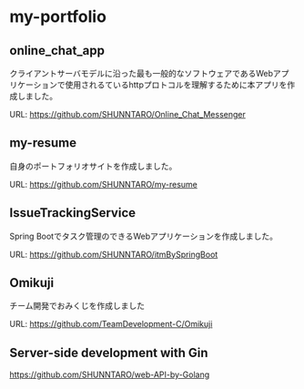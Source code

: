 # my-portfolio

## online_chat_app
クライアントサーバモデルに沿った最も一般的なソフトウェアであるWebアプリケーションで使用されるているhttpプロトコルを理解するために本アプリを作成しました。  

URL: https://github.com/SHUNNTARO/Online_Chat_Messenger

## my-resume
自身のポートフォリオサイトを作成しました。

URL: https://github.com/SHUNNTARO/my-resume

## IssueTrackingService
Spring Bootでタスク管理のできるWebアプリケーションを作成しました。

URL: https://github.com/SHUNNTARO/itmBySpringBoot

## Omikuji
チーム開発でおみくじを作成しました

URL: https://github.com/TeamDevelopment-C/Omikuji

## Server-side development with Gin

https://github.com/SHUNNTARO/web-API-by-Golang
